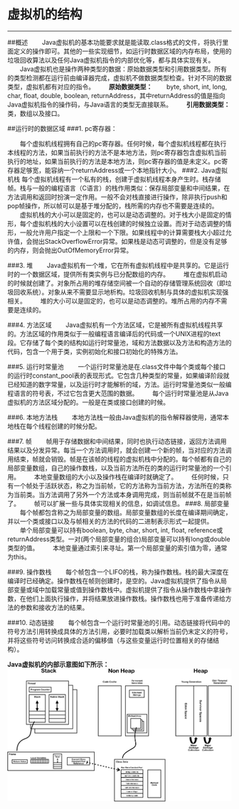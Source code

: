 
# 虚拟机的结构

------
##概述
　　Java虚拟机的基本功能要求就是能读取.class格式的文件，将执行里面定义的操作即可。其他的一些实现细节，如运行时数据区域的内存布局，使用的垃圾回收算法以及任何Java虚拟机指令的内部优化等，都与具体实现有关。
　　Java虚拟机也是操作两种类型的数据：原始数据类型和引用数据类型。所有的类型检测都在运行前由编译器完成，虚拟机不做数据类型检查。针对不同的数据类型，虚拟机都有对应的指令。
　　**原始数据类型：**
　　byte, short, int, long, char, float, double, boolean, returnAddress，其中returnAddress的值是指向Java虚拟机指令的操作码，与Java语言的类型无直接联系。
　　**引用数据类型：**
　　类，数组以及接口。

##运行时的数据区域
###1. pc寄存器：

　　每个虚拟机线程拥有自己的pc寄存器。任何时候，每个虚拟机线程都在执行本线程的方法，如果当前执行的方法不是本地方法，则pc寄存器包含虚拟机当前执行的地址，如果当前执行的方法是本地方法，则pc寄存器的值是未定义。pc寄存器足够宽，能容纳一个returnAddress或一个本地指针大小。
###2. Java虚拟机栈
    每个虚拟机线程有一个私有的栈，创建于虚拟机线程本身产生时。栈存储帧。栈与一般的编程语言（C语言）的栈作用类似：保存局部变量和中间结果，在方法调用和返回时扮演一定作用。一般不会对栈直接进行操作，除非执行push和pop帧操作，所以帧可以是基于堆分配的，栈所需的内存也不需要是连续的。
　　虚拟机栈的大小可以是固定的，也可以是动态调整的。对于栈大小是固定的情形，每个虚拟机栈的大小设置可以在栈创建的时候独立设置。而对于动态调整的情形，一般允许用户指定一个上限和一个下限。如果线程中的计算需要栈大小超过允许值，会抛出StackOverflowError异常。如果栈是动态可调整的，但是没有足够的内存，则会抛出OutOfMemoryError异常。

###3. 堆
　　Java虚拟机有一个堆，它在所有虚拟机线程中是共享的。它是运行时的一个数据区域，提供所有类实例与已分配数组的内存。
　　堆在虚拟机启动的时候就创建了。对象所占用的堆存储空间被一个自动的存储管理系统回收（即垃圾回收系统）。对象从来不需要显示地析构。垃圾回收机制与具体的虚拟机实现强相关。
　　堆的大小可以是固定的，也可以是动态调整的。堆所占用的内存不需要是连续的。

###4. 方法区域
　　Java虚拟机有一个方法区域，它是被所有虚拟机线程共享的。方法区域的作用类似于一般编程语言编译后的代码或一个UNIX进程的text段。它存储了每个类的结构如运行时常量池，域和方法数据以及方法和构造方法的代码，包含一个用于类，实例初始化和接口初始化的特殊方法。

###5. 运行时常量池
　　一个运行时常量池是在.class文件中每个类或每个接口的运行时constant_pool表的表现形式。它包含几种类型的常量，如果编译阶段就已经知道的数字常量，以及运行时才能解析的域，方法。运行时常量池类似一般编程语言的符号表，不过它包含更大范围的数据。
　　每个运行时常量池是从Java虚拟机的方法区域分配的。一般是在类或接口创建的时候。

###6. 本地方法栈
　　本地方法栈一般由Java虚拟机的指令解释器使用，通常本地栈在每个线程创建的时候分配。

###7. 帧
　　帧用于存储数据和中间结果，同时也执行动态链接，返回方法调用结果以及分发异常。每当一个方法调用时，就会创建一个新的帧，当对应的方法调用结束，帧就会销毁。帧是在该帧的线程的虚拟机栈中分配的。每个帧都有自己的局部变量数组，自己的操作数栈，以及当前方法所在的类的运行时常量池的一个引用。
　　本地变量数组的大小以及操作栈在编译时就确定了。
　　任何时候，只有一个帧处于活跃状态，称之为当前帧，它的方法称为当前方法，方法所在的类称为当前类。当方法调用了另外一个方法或本身调用完成，则当前帧就不在是当前帧了。
　　帧可以扩展一些与具体实现相关的信息，如调试信息。
###8. 局部变量
　　每个帧都包含称之为局部变量的数组。局部变量数组的长度在编译期间确定，并以一个类或接口以及与帧相关的方法的代码的二进制表示形式一起提供。
　　单个局部变量可以持有boolean, byte, char, short, int, float, reference或returnAddress类型。一对(两个局部变量的组合)局部变量可以持有long或double类型的值。
　　本地变量通过索引来寻址。第一个局部变量的索引值为零，通常为this。

###9. 操作数栈
　　每个帧包含一个LIFO的栈，称为操作数栈。栈的最大深度在编译时已经确定。操作数栈在帧则创建时，是空的。Java虚拟机提供了指令从局部变量或域中加载常量或值到操作数栈中。虚拟机提供了指令从操作数栈中拿操作数，在他们上面执行操作，并将结果放进操作数栈。操作数栈也用于准备传递给方法的参数和接收方法的结果。

###10. 动态链接
　　每个帧包含一个运行时常量池的引用。动态链接将代码中的符号方法引用转换成具体的方法引用，必要时加载类以解析当前仍末定义的符号，并将这些符号访问转换成合适的偏移值（与这些变量运行时位置相关的存储结构）。

**Java虚拟机的内部示意图如下所示：**
![Java Virtaul Machine Architecture](JVM_Internal_Architecture.png)


